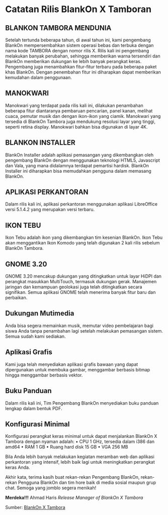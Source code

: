 # Catatan Rilis BlankOn X Tamboran

## BLANKON TAMBORA MENDUNIA

Setelah tertunda beberapa tahun, di awal tahun ini, kami pengembang BlankOn mempersembahkan sistem operasi bebas dan terbuka dengan nama kode TAMBORA dengan nomor rilis X. Rilis kali ini pengembang melakukan banyak perubahan, sehingga memberikan warna tersendiri dan BlankOn memberikan dukungan ke lebih banyak perangkat keras. Pengembang juga menambahkan fitur-fitur terbaru pada beberapa paket khas BlankOn. Dengan penembahan fitur ini diharapkan dapat memberikan kemudahan dalam penggunaan.

## MANOKWARI
Manokwari yang terdapat pada rilis kali ini, dilakukan penambahan beberapa fitur diantaranya pembaruan pencarian, panel kanan, melihat cuaca, pemutar musik dan dengan ikon-ikon yang ciamik. Manokwari yang tersedia di BlankOn Tambora juga mendukung resolusi layar yang tinggi, seperti retina display. Manokwari bahkan bisa digunakan di layar 4K.

## BLANKON INSTALLER
BlankOn Installer adalah aplikasi pemasangan yang dikembangkan oleh pengembang BlankOn dengan menggunakan teknologi HTML5, Javascript dan Vala, yang mana didalamnya terdapat pemartisi hardisk. BlankOn Installer ini diharapkan bisa memudahkan pengguna dalam memasang BlankOn.

## APLIKASI PERKANTORAN
Dalam rilis kali ini, aplikasi perkantoran menggunakan aplikasi LibreOffice versi 5.1.4.2 yang merupakan versi terbaru.

## IKON TEBU
Ikon Tebu adalah ikon yang dikembangkan tim kesenian BlankOn. Ikon Tebu akan menggantikan Ikon Komodo yang telah digunakan 2 kali rilis sebelum BlankOn Tambora.

## GNOME 3.20
GNOME 3.20 mencakup dukungan yang ditingkatkan untuk layar HiDPI dan perangkat masukkan MultiTouch, termasuk dukungan gerak. Manajemen jaringan dan kemampuan geolokasi juga telah ditingkatkan secara signifikan. Semua aplikasi GNOME telah menerima banyak fitur baru dan perbaikan.

## Dukungan Mutimedia
Anda bisa segera memainkan musik, memutar video pembelajaran bagi siswa Anda tanpa penambahan lagi setelah melakukan pemasangan sistem. Semua sudah kami sediakan.

## Aplikasi Grafis
Kami juga telah menyediakan aplikasi grafis bawaan yang dapat dipergunakan untuk membuka gambar, menggambar berbasis bitmap hingga menggambar berbasis vektor.

## Buku Panduan
Dalam rilis kali ini, Tim Pengembang BlankOn menyediakan buku panduan lengkap dalam bentuk PDF.

## Konfigurasi Minimal
Konfigurasi perangkat keras minimal untuk dapat menjalankan BlankOn X Tambora dengan nyaman adalah:
• CPU 1 GHz, tersedia dalam i386 dan amd64
• RAM 1 GB
• Ruang hard disk 15 GB
• VGA 256 MB

Bila Anda lebih banyak melakukan kegiatan meramban web dan aplikasi perkantoran yang intensif, lebih baik lagi untuk meningkatkan perangkat keras Anda.

Akhir kata, terima kasih buat rekan-rekan Pengembang BlankOn, rekan-rekan Pengguna BlankOn dan tim hore baik di media sosial maupun grup chat. Semoga yang jomblo segera menikah!

**Merdeka!!!**
Ahmad Haris
*Release Manager of BlankOn X Tambora*

Sumber: [BlankOn X Tambora](https://www.blankonlinux.or.id/catatanrilis.html)
